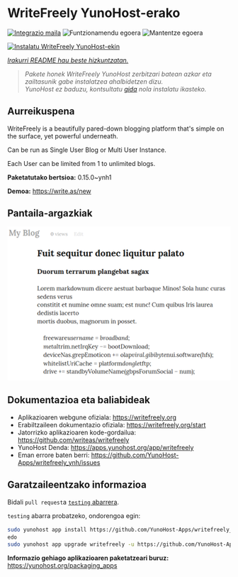 <!--
Ohart ongi: README hau automatikoki sortu da <https://github.com/YunoHost/apps/tree/master/tools/readme_generator>ri esker
EZ editatu eskuz.
-->

# WriteFreely YunoHost-erako

[![Integrazio maila](https://dash.yunohost.org/integration/writefreely.svg)](https://dash.yunohost.org/appci/app/writefreely) ![Funtzionamendu egoera](https://ci-apps.yunohost.org/ci/badges/writefreely.status.svg) ![Mantentze egoera](https://ci-apps.yunohost.org/ci/badges/writefreely.maintain.svg)

[![Instalatu WriteFreely YunoHost-ekin](https://install-app.yunohost.org/install-with-yunohost.svg)](https://install-app.yunohost.org/?app=writefreely)

*[Irakurri README hau beste hizkuntzatan.](./ALL_README.md)*

> *Pakete honek WriteFreely YunoHost zerbitzari batean azkar eta zailtasunik gabe instalatzea ahalbidetzen dizu.*  
> *YunoHost ez baduzu, kontsultatu [gida](https://yunohost.org/install) nola instalatu ikasteko.*

## Aurreikuspena

WriteFreely is a beautifully pared-down blogging platform that's simple on the surface, yet powerful underneath.

Can be run as Single User Blog or Multi User Instance.

Each User can be limited from 1 to unlimited blogs.

**Paketatutako bertsioa:** 0.15.0~ynh1

**Demoa:** <https://write.as/new>

## Pantaila-argazkiak

![WriteFreely(r)en pantaila-argazkia](./doc/screenshots/screenshots2.png)

## Dokumentazioa eta baliabideak

- Aplikazioaren webgune ofiziala: <https://writefreely.org>
- Erabiltzaileen dokumentazio ofiziala: <https://writefreely.org/start>
- Jatorrizko aplikazioaren kode-gordailua: <https://github.com/writeas/writefreely>
- YunoHost Denda: <https://apps.yunohost.org/app/writefreely>
- Eman errore baten berri: <https://github.com/YunoHost-Apps/writefreely_ynh/issues>

## Garatzaileentzako informazioa

Bidali `pull request`a [`testing` abarrera](https://github.com/YunoHost-Apps/writefreely_ynh/tree/testing).

`testing` abarra probatzeko, ondorengoa egin:

```bash
sudo yunohost app install https://github.com/YunoHost-Apps/writefreely_ynh/tree/testing --debug
edo
sudo yunohost app upgrade writefreely -u https://github.com/YunoHost-Apps/writefreely_ynh/tree/testing --debug
```

**Informazio gehiago aplikazioaren paketatzeari buruz:** <https://yunohost.org/packaging_apps>
